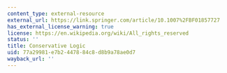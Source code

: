 ```yaml
---
content_type: external-resource
external_url: https://link.springer.com/article/10.1007%2FBF01857727
has_external_license_warning: true
license: https://en.wikipedia.org/wiki/All_rights_reserved
status: ''
title: Conservative Logic
uid: 77a29981-e7b2-4478-84c8-d8b9a78ae0d7
wayback_url: ''
---
```

